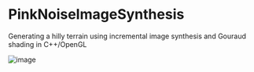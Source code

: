 # PinkNoiseImageSynthesis
Generating a hilly terrain using incremental image synthesis and Gouraud shading in C++/OpenGL

![image](https://github.com/DemeterAbelBence/PinkNoiseImageSynthesis/assets/124840546/0bbcb6b1-4e6a-443c-bf70-581b1e85dd24)
